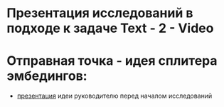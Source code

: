 
# Презентация исследований в подходе к задаче Text - 2 - Video

# Отправная точка - идея сплитера эмбедингов:
- [презентация](https://drive.google.com/file/d/1pAPhVM_eh3-WU_iY04GDMMV648D3NOhd/view?usp=sharing) идеи руководителю перед началом исследований
